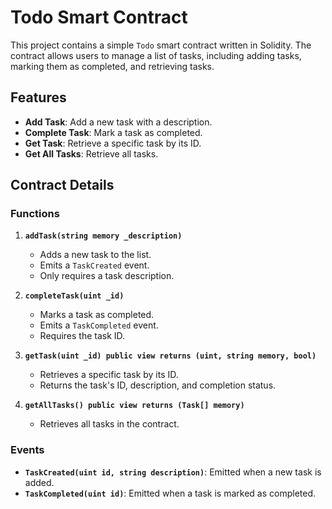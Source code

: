 # Todo Smart Contract

This project contains a simple `Todo` smart contract written in Solidity. The contract allows users to manage a list of tasks, including adding tasks, marking them as completed, and retrieving tasks.

## Features

- **Add Task**: Add a new task with a description.
- **Complete Task**: Mark a task as completed.
- **Get Task**: Retrieve a specific task by its ID.
- **Get All Tasks**: Retrieve all tasks.

## Contract Details

### Functions

1. **`addTask(string memory _description)`**
   - Adds a new task to the list.
   - Emits a `TaskCreated` event.
   - Only requires a task description.

2. **`completeTask(uint _id)`**
   - Marks a task as completed.
   - Emits a `TaskCompleted` event.
   - Requires the task ID.

3. **`getTask(uint _id) public view returns (uint, string memory, bool)`**
   - Retrieves a specific task by its ID.
   - Returns the task's ID, description, and completion status.

4. **`getAllTasks() public view returns (Task[] memory)`**
   - Retrieves all tasks in the contract.

### Events

- **`TaskCreated(uint id, string description)`**: Emitted when a new task is added.
- **`TaskCompleted(uint id)`**: Emitted when a task is marked as completed.

